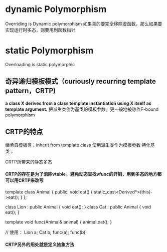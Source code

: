 # dynamic Polymorphism
Overriding is Dynamic polymorphism
如果真的要完全移除虚函数，那么如果要实现运行时多态，则要用到函数指针

# static Polymorphism
Overloading is static polymorphic

## 奇异递归模板模式（curiously recurring template pattern，CRTP)
**a class X derives from a class template instantiation using X itself as template argument.**
把派生类作为基类的模板参数。更一般地被称作F-bound polymorphism

## CRTP的特点

继承自模板类；inherit from template class  使用派生类作为模板参数  特化基类；





CRTP所带来的静态多态
#### **CRTP的存在是为了消除vtable，避免动态查找vfunc的开销**，用到多态的地方都可以用CRTP来改写

template<typename Derived>
class Animal
{
public:
    void eat() { static_cast<Derived*>(this)->eat(); }
};

class Lion : public Animal<Lion> { void eat(); }
class Cat : public Animal<Cat> { void eat(); }

template <typename T>
void func(Animal<T>& animal) { animal.eat(); }

// 使用：
Lion a; Cat b;
func(a);
func(b);

#### CRTP另外的用处就是定义抽象方法
